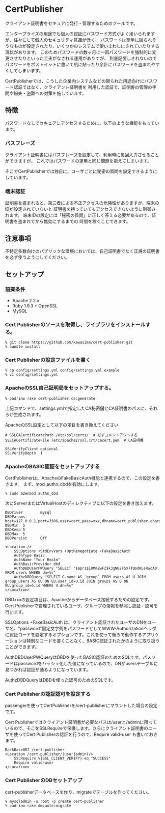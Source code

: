 CertPublisher
=============

クライアント証明書をセキュアに発行・管理するためのツールです。

エンタープライズの用途でも個人の認証にパスワード方式がよく用いられますが、往々にして個人のセキュリティ意識が低く、
パスワードは簡単に破られそうなものが設定されたり、いくつかのシステムで使いまわしにされていたりする現状があります。
このためパスワードの数ヶ月に一回パスワードを強制的に変更させたりといった工夫がなされる運用がありすが、
到底記憶しきれないのでパスワードをポストイットに書いて机に貼ったり余計にパスワードを盗まれやすくしてしまいます。

CertPublisherでは、こうした企業内システムなどの限られた用途向けにパスワード認証ではなく、クライアント証明書を
利用した認証で、証明書の管理の手間や紛失・盗難への対策を施しています。

特徴
----

パスワードなしでセキュアにアクセスするために、以下のような機能をもっています。

### パスフレーズ

クライアント証明書にはパスフレーズを設定して、利用時に毎回入力させることができますが、
これではパスワードの運用と同じ問題を抱えてしまいます。

そこでCertPublisherでは独自に、ユーザごとに秘密の質問を設定できるようにしています。


### 端末認証

証明書を盗まれると、第三者による不正アクセスの危険性がありますが、端末のIDが設定されていないと
証明書を持っていてもアクセスできないように制御されます。
端末IDの設定には「秘密の質問」に正しく答える必要があるので、証明書を盗まれてから無効にするまでの
時間を稼ぐことできます。


注意事項
--------
不特定多数向けのパブリックな環境においては、自己証明書でなく正規の証明書を必ず使うようにしてください。

セットアップ
------------

### 前提条件

* Apache 2.2.x
* Ruby 1.9.3 + OpenSSL
* MySQL

### Cert Publisherのソースを取得し、ライブラリをインストールする。

    % git clone https://github.com/kawasima/cert-publisher.git
    % bundle install

### Cert Publisherの設定ファイルを書く

    % cp config/settings.yml config/settings.yml.example
    % vi config/settings.yml
	
### ApacheのSSL自己証明局をセットアップする。

    % padrino rake cert-publisher:ca:generate

上記コマンドで、settings.ymlで指定したCA秘密鍵とCA証明書のパスに、それらが生成されます。

ApacheのSSL設定として以下の項目を書き換えてください

    # SSLCACertificatePath /etc/ssl/certs/  # 必ずコメントアウトする
    SSLCACertificateFile /etc/apache2/ssl.crt/cacert.pem  # CA証明書

    SSLVerifyClient optional
    SSLVerifyDepth  1

### ApacheのBASIC認証をセットアップする

CertPublisherは、ApacheのFakeBasicAuth機能と連携するので、この設定を書きます。
まず、mod_authn_dbdを有効にします。

    % sudo a2enmod authn_dbd

次にServerまたはVirtualHostのディレクティブに以下の設定を書き加えます。

    DBDriver        mysql
    DBDParams       host=127.0.0.1,port=3306,user=cert,pass=xxx,dbname=cert_publisher,charset=utf8
    DBDMin  5
    DBDKeep 5
    DBDMax  5
    DBDPersist      Off

    <Location />
        SSLOptions +StdEnvVars +OptRenegotiate +FakeBasicAuth
        AuthType Basic
        AuthName "Your Realm"
        AuthBasicProvider dbd
		AuthDBDUserPWQuery "SELECT '$apr1$E8MmZwFZ$k3gNG2FSX7TQodKLeRwoA0' FROM users WHERE dn=%s"
        AuthzDBDQuery "SELECT G.name AS `group` FROM users AS U JOIN group_users AS GU ON GU.user_id=U.id JOIN groups AS G ON GU.group_id=G.id WHERE U.dn=%s"
    </Location>

DBDxxxの設定項目は、Apacheからデータベース接続するための設定です。Cert Publisherで管理されているユーザ、グループの情報を参照し認証・認可を行います。

SSLOptions +FakeBasicAuth は、クライアント認証されたユーザのDNをユーザ名、"password"固定文字列をパスワードとしてWWW-Authorizationヘッダに認証コードを設定するオプションです。これを使って後ろで動作するアプリケーションは特別なコードを書くことなく、BASIC認証されたかのように取り扱うことができます。

AuthDBDUserPWQueryはDBDを使ったBASIC認証のためのSQLです。パスワードはpasswordをハッシュ化した値になっているので、DNがusersテーブルに見つかれば認証が通るようになっています。

AuthzDBDQueryはDBDを使った認可のためのSQLです。


### Cert Publisherの認証認可を設定する

passengerを使ってCertPublisherを/cert-publisherにマウントした場合の設定です。

Cert Publisherではクライアント証明書が必要なパスは/userと/adminに限っているので、そこをSSLRequireで保護します。さらにクライアント証明書のユーザを使ってCert Publisherの認証を行うので、Require valid-user も書いておきます。

    RackBaseURI /cert-publisher
    <Location /cert-publisher/(user|admin)/>
        SSLRequire %{SSL_CLIENT_VERIFY} eq "SUCCESS"
        Require valid-user
    </Location>
														
### Cert PublisherのDBセットアップ

cert-publisherデータベースを作り、migrateでテーブルを作ってください。

    % mysqladmin -u root -p create cert-publisher
    % padrino rake dm:auto:migrate
